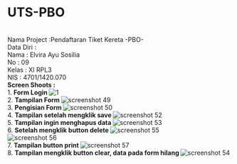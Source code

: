 # UTS-PBO
<br> Nama Project :Pendaftaran Tiket Kereta -PBO-
<br> Data Diri : 
<br> Nama : Elvira Ayu Sosilia 
<br> No : 09 
<br> Kelas : XI RPL3 
<br> NIS : 4701/1420.070 
<br> <b>Screen Shoots : </b> 
<br> 1. <b> Form Login </b> ![1](https://cloud.githubusercontent.com/assets/22167465/24050834/bd162268-0b62-11e7-9420-cec22b3a1d33.PNG)
<br> 2. <b>Tampilan Form </b> ![screenshot 49](https://cloud.githubusercontent.com/assets/22167465/24050833/bd0955e2-0b62-11e7-9de5-ce4dc447e82f.png)
<br> 3. <b>Pengisian Form </b>![screenshot 50](https://cloud.githubusercontent.com/assets/22167465/24050835/bd7876a2-0b62-11e7-8471-a9a825b30f26.png)
<br> 4. <b> Tampilan setelah mengklik save </b>![screenshot 52](https://cloud.githubusercontent.com/assets/22167465/24050836/bd817194-0b62-11e7-8b0c-bff5543da4bc.png)
<br> 5. <b>Tampilan ingin menghapus data </b>![screenshot 53](https://cloud.githubusercontent.com/assets/22167465/24050837/bd857b4a-0b62-11e7-88df-d49b457a7da9.png)
<br> 6. <b> Setelah mengklik button delete </b>![screenshot 55](https://cloud.githubusercontent.com/assets/22167465/24050839/be03d13e-0b62-11e7-80ca-f254c1379926.png)
<br> ![screenshot 56](https://cloud.githubusercontent.com/assets/22167465/24050842/be8c2ebc-0b62-11e7-9379-af7c5aed530c.png)
<br> 7. <b> Tampilan button print </b>![screenshot 57](https://cloud.githubusercontent.com/assets/22167465/24050843/bf893d78-0b62-11e7-8160-843ae1ecc46c.png)
<br> 8. <b>Tampilan mengklik button clear, data pada form hilang </b>![screenshot 54](https://cloud.githubusercontent.com/assets/22167465/24050838/bd8c9bbe-0b62-11e7-8f68-dffab9c5a6c8.png)
